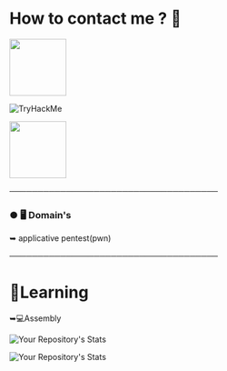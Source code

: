 <h1>How to contact me ? 📝</h1>

<a href="https://discord.gg/jSD6M7eQf5" rel="nofollow"><img src="https://camo.githubusercontent.com/952cc630f971ed76cd528f3d42de65f0b339670775eb46ad873efedca2197938/68747470733a2f2f75706c6f61642e77696b696d656469612e6f72672f77696b6970656469612f66722f7468756d622f302f30352f446973636f72642e7376672f3132303070782d446973636f72642e7376672e706e67" data-canonical-src="https://upload.wikimedia.org/wikipedia/fr/thumb/0/05/Discord.svg/1200px-Discord.svg.png" style="max-width: 100%;" width="100"></a>

 <img src="https://tryhackme-badges.s3.amazonaws.com/HeapStack.png" alt="TryHackMe">

<a href="https://tryhackme.com/p/HeapStack" rel="nofollow"><img src="https://camo.githubusercontent.com/952cc630f971ed76cd528f3d42de65f0b339670775eb46ad873efedca2197938/68747470733a2f2f75706c6f61642e77696b696d656469612e6f72672f77696b6970656469612f66722f7468756d622f302f30352f446973636f72642e7376672f3132303070782d446973636f72642e7376672e706e67" data-canonical-src="https://tryhackme-images.s3.amazonaws.com/user-avatars/af7feb2c43a2c7d5f111b98ccbd15048.png" style="max-width: 100%;" width="100"></a>

─────────────────────────────────────

### ● 🖥️ Domain's

 ➥ applicative pentest(pwn)

─────────────────────────────────────

# 🧠Learning
 
 ➥💻Assembly


 ![Your Repository's Stats](https://github-readme-stats.vercel.app/api/top-langs/?username=0x41414141418197f8&theme=dark)
 
 ![Your Repository's Stats](https://github-readme-stats.vercel.app/api?username=0x41414141418197f8&show_icons=true&theme=dark)
 

